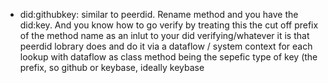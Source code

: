 - did:githubkey: similar to peerdid. Rename method and you have the did:key. And you know how to go verify by treating this the cut off prefix of the method name as an inlut to your did verifying/whatever it is that peerdid lobrary does and do it via a dataflow / system context for each lookup with dataflow as class method being the sepefic type of key (the prefix, so github or keybase, ideally keybase